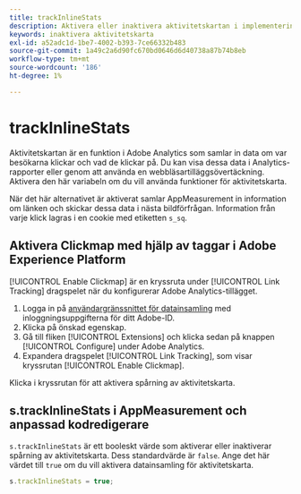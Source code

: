 ```yaml
---
title: trackInlineStats
description: Aktivera eller inaktivera aktivitetskartan i implementeringen.
keywords: inaktivera aktivitetskarta
exl-id: a52adc1d-1be7-4002-b393-7ce66332b483
source-git-commit: 1a49c2a6d90fc670bd0646d6d40738a87b74b8eb
workflow-type: tm+mt
source-wordcount: '186'
ht-degree: 1%

---
```


# trackInlineStats

Aktivitetskartan är en funktion i Adobe Analytics som samlar in data om var besökarna klickar och vad de klickar på. Du kan visa dessa data i Analytics-rapporter eller genom att använda en webbläsartilläggsövertäckning. Aktivera den här variabeln om du vill använda funktioner för aktivitetskarta.

När det här alternativet är aktiverat samlar AppMeasurement in information om länken och skickar dessa data i nästa bildförfrågan. Information från varje klick lagras i en cookie med etiketten `s_sq`.

## Aktivera Clickmap med hjälp av taggar i Adobe Experience Platform

[!UICONTROL Enable Clickmap] är en kryssruta under  [!UICONTROL Link Tracking] dragspelet när du konfigurerar Adobe Analytics-tillägget.

1. Logga in på [användargränssnittet för datainsamling](https://experience.adobe.com/data-collection) med inloggningsuppgifterna för ditt Adobe-ID.
2. Klicka på önskad egenskap.
3. Gå till fliken [!UICONTROL Extensions] och klicka sedan på knappen [!UICONTROL Configure] under Adobe Analytics.
4. Expandera dragspelet [!UICONTROL Link Tracking], som visar kryssrutan [!UICONTROL Enable Clickmap].

Klicka i kryssrutan för att aktivera spårning av aktivitetskarta.

## s.trackInlineStats i AppMeasurement och anpassad kodredigerare

`s.trackInlineStats` är ett booleskt värde som aktiverar eller inaktiverar spårning av aktivitetskarta. Dess standardvärde är `false`. Ange det här värdet till `true` om du vill aktivera datainsamling för aktivitetskarta.

```js
s.trackInlineStats = true;
```
